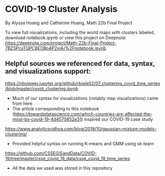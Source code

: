 # COVID-19 Cluster Analysis

By Alyssa Huang and Catherine Huang, Math 22b Final Project

To view full visualizations, including the world maps with clusters labeled, download notebook.ipynb or view this project on Deepnote: https://deepnote.com/project/Math-22b-Final-Project-7BZSPcsTQPC8EOBp4P2viA/%2Fnotebook.ipynb

## Helpful sources we referenced for data, syntax, and visualizations support:

https://nbviewer.jupyter.org/github/rbiele02/07_clustering_covid_time_series/blob/master/covid_clustering.ipynb
* Much of our syntax for visualizations (notably map visualizations) came from here
* The article corresponding to this notebook (https://towardsdatascience.com/which-countries-are-affected-the-most-by-covid-19-4d4570852e31) inspired our COVID-19 case study

https://www.analyticsvidhya.com/blog/2019/10/gaussian-mixture-models-clustering/
* Provided helpful syntax on running K-means and GMM using sk-learn

https://github.com/CSSEGISandData/COVID-19/tree/master/csse_covid_19_data/csse_covid_19_time_series
* All the data we used was stored in this repository



